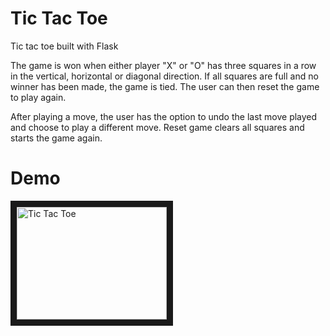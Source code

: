 # Tic Tac Toe
Tic tac toe built with Flask

The game is won when either player "X" or "O" has three squares in a row in the vertical, horizontal or diagonal direction.
If all squares are full and no winner has been made, the game is tied. The user can then reset the game to play again.

After playing a move, the user has the option to undo the last move played and choose to play a different move.
Reset game clears all squares and starts the game again.

# Demo
<a href="http://www.youtube.com/watch?feature=player_embedded&v=vabk_-ptBFs
" target="_blank"><img src="http://img.youtube.com/vi/vabk_-ptBFs/0.jpg" 
alt="Tic Tac Toe" width="240" height="180" border="10" /></a>

